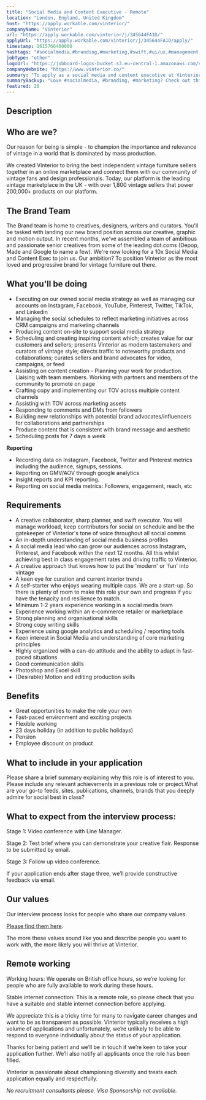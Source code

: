 ```yaml
---
title: "Social Media and Content Executive - Remote"
location: "London, England, United Kingdom"
host: "https://apply.workable.com/vinterior/"
companyName: "Vinterior"
url: "https://apply.workable.com/vinterior/j/345644FA1D/"
applyUrl: "https://apply.workable.com/vinterior/j/345644FA1D/apply/"
timestamp: 1615766400000
hashtags: "#socialmedia,#branding,#marketing,#swift,#ui/ux,#management,#assembly,#content,#operations,#analysis"
jobType: "other"
logoUrl: "https://jobboard-logos-bucket.s3.eu-central-1.amazonaws.com/vinterior"
companyWebsite: "https://www.vinterior.co/"
summary: "To apply as a social media and content executive at Vinterior, you preferably need to have 1-2 years experience working in a social media team."
summaryBackup: "Love #socialmedia, #branding, #marketing? Check out this job post!"
featured: 20
---
```


## Description

## Who are we?

Our reason for being is simple - to champion the importance and relevance of vintage in a world that is dominated by mass production.

We created Vinterior to bring the best independent vintage furniture sellers together in an online marketplace and connect them with our community of vintage fans and design professionals. Today, our platform is the leading vintage marketplace in the UK - with over 1,800 vintage sellers that power 200,000+ products on our platform.

## The Brand Team

The Brand team is home to creatives, designers, writers and curators. You'll be tasked with landing our new brand position across our creative, graphic and motion output. In recent months, we've assembled a team of ambitious and passionate senior creatives from some of the leading dot.coms (Depop, Made and Google to name a few). We're now looking for a 10x Social Media and Content Exec to join us. Our ambition? To position Vinterior as the most loved and progressive brand for vintage furniture out there.

## What you'll be doing

*   Executing on our owned social media strategy as well as managing our accounts on Instagram, Facebook, YouTube, Pinterest, Twitter, TikTok, and Linkedin
*   Managing the social schedules to reflect marketing initiatives across CRM campaigns and marketing channels
*   Producing content on-site to support social media strategy
*   Scheduling and creating inspiring content which; creates value for our customers and sellers; presents Vinterior as modern tastemakers and curators of vintage style; directs traffic to noteworthy products and collaborations; curates sellers and brand advocates for video, campaigns, or feed
*   Assisting on content creation - Planning your work for production. Liaising with team members. Working with partners and members of the community to promote on page
*   Crafting copy and implementing our TOV across multiple content channels
*   Assisting with TOV across marketing assets
*   Responding to comments and DMs from followers
*   Building new relationships with potential brand advocates/influencers for collaborations and partnerships
*   Produce content that is consistent with brand message and aesthetic
*   Scheduling posts for 7 days a week

**Reporting**

*   Recording data on Instagram, Facebook, Twitter and Pinterest metrics including the audience, signups, sessions.
*   Reporting on GMV/AOV through google analytics
*   Insight reports and KPI reporting.
*   Reporting on social media metrics: Followers, engagement, reach, etc

## Requirements

*   A creative collaborator, sharp planner, and swift executor. You will manage workload, keep contributors for social on schedule and be the gatekeeper of Vinterior's tone of voice throughout all social comms
*   An in-depth understanding of social media business profiles
*   A social media lead who can grow our audiences across Instagram, Pinterest, and Facebook within the next 12 months. All this whilst achieving best in class engagement rates and driving traffic to Vinterior.
*   A creative approach that knows how to put the 'modern' or 'fun' into vintage
*   A keen eye for curation and current interior trends
*   A self-starter who enjoys wearing multiple caps. We are a start-up. So there is plenty of room to make this role your own and progress if you have the tenacity and resilience to match.
*   Minimum 1-2 years experience working in a social media team
*   Experience working within an e-commerce retailer or marketplace
*   Strong planning and organisational skills
*   Strong copy writing skills
*   Experience using google analytics and scheduling / reporting tools
*   Keen interest in Social Media and understanding of core marketing principles
*   Highly organized with a can-do attitude and the ability to adapt in fast-paced situations
*   Good communication skills
*   Photoshop and Excel skill
*   (Desirable) Motion and editing production skills

## Benefits

*   Great opportunities to make the role your own
*   Fast-paced environment and exciting projects
*   Flexible working
*   23 days holiday (in addition to public holidays)
*   Pension
*   Employee discount on product

## What to include in your application

Please share a brief summary explaining why this role is of interest to you. Please include any relevant achievements in a previous role or project.What are your go-to feeds, sites, publications, channels, brands that you deeply admire for social best in class?

## What to expect from the interview process:

Stage 1: Video conference with Line Manager.

Stage 2: Test brief where you can demonstrate your creative flair. Response to be submitted by email.

Stage 3: Follow up video conference.

If your application ends after stage three, we’ll provide constructive feedback via email.

## Our values

Our interview process looks for people who share our company values.

[Please find them here](https://www.notion.so/Vinterior-ba2940b7744a4ec180b8a4d5f07c7e21).

The more these values sound like you and describe people you want to work with, the more likely you will thrive at Vinterior.

## Remote working

Working hours: We operate on British office hours, so we’re looking for people who are fully available to work during these hours.

Stable internet connection: This is a remote role, so please check that you have a suitable and stable internet connection before applying.

We appreciate this is a tricky time for many to navigate career changes and want to be as transparent as possible. Vinterior typically receives a high volume of applications and unfortunately, we’re unlikely to be able to respond to everyone individually about the status of your application.

Thanks for being patient and we’ll be in touch if we’re keen to take your application further. We’ll also notify all applicants once the role has been filled.

Vinterior is passionate about championing diversity and treats each application equally and respectfully.

_No recruitment consultants please. Visa Sponsorship not available._
